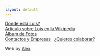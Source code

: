 ```yaml
---
layout: default
---
```


[Donde está Lois?](https://www.google.es/maps/place/24991+Lois,+Le%C3%B3n/@42.9841004,-5.1514912,16z/data=!3m1!4b1!4m5!3m4!1s0xd37d3fe5ffeed05:0x1567be6f6a50a252!8m2!3d42.9838173!4d-5.1467905)  
[Articulo sobre Lois en la Wikipedia](https://es.wikipedia.org/wiki/Lois_(Le%C3%B3n))  
[Álbum de Fotos](https://www.google.es/search?q=fotos+lois+pueblo&tbm=isch&tbo=u&source=univ&sa=X&ved=0ahUKEwjf-Mn_8ZDVAhWHuxQKHbiWCCkQsAQIJw&biw=1093&bih=519)   
[Contactos y Empresas](loispueblo.com/contacto)      
[¿Quieres colaborar?](loispueblo.com/colabora)  


Web by [Alex](alexandermeise.com)  
